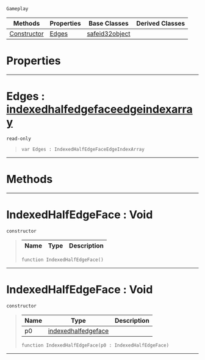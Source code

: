  `Gameplay`

|Methods|Properties|Base Classes|Derived Classes|
|---|---|---|---|
|[ Constructor](https://plasmaengine.github.io/PlasmaDocs/Plasma1/C++/code_reference/class_reference/indexedhalfedgeface.md#indexedhalfedgeface-void)|[ Edges](https://plasmaengine.github.io/PlasmaDocs/Plasma1/C++/code_reference/class_reference/indexedhalfedgeface.md#edges-plasma-engine-docume)|[safeid32object](https://plasmaengine.github.io/PlasmaDocs/Plasma1/C++/code_reference/class_reference/safeid32object.md)| |


 #  Properties


---  
 #  Edges : [indexedhalfedgefaceedgeindexarray](https://plasmaengine.github.io/PlasmaDocs/Plasma1/C++/code_reference/class_reference/indexedhalfedgefaceedgeindexarray.md)

 `read-only`

> 
> ``` lang=cpp, name=Lightning
> var Edges : IndexedHalfEdgeFaceEdgeIndexArray


---  
 #  Methods


---  
 #  IndexedHalfEdgeFace : Void

 `constructor`

> 
> |Name|Type|Description|
> |---|---|---|
> ``` lang=cpp, name=Lightning
> function IndexedHalfEdgeFace()
> ``` 


---  
 #  IndexedHalfEdgeFace : Void

 `constructor`

> 
> |Name|Type|Description|
> |---|---|---|
> |p0|[indexedhalfedgeface](https://plasmaengine.github.io/PlasmaDocs/Plasma1/C++/code_reference/class_reference/indexedhalfedgeface.md)| |
> ``` lang=cpp, name=Lightning
> function IndexedHalfEdgeFace(p0 : IndexedHalfEdgeFace)
> ``` 


---  
 

 
